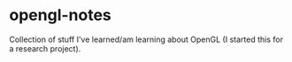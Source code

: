 # opengl-notes
Collection of stuff I've learned/am learning about OpenGL (I started this for a research project).
